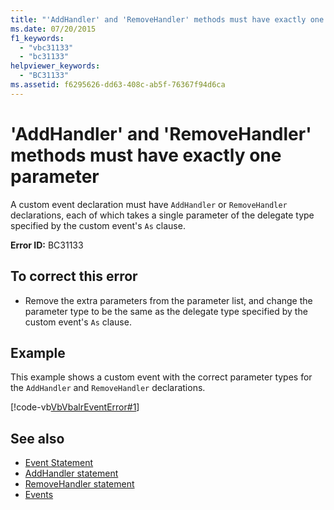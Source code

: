 ```yaml
---
title: "'AddHandler' and 'RemoveHandler' methods must have exactly one parameter"
ms.date: 07/20/2015
f1_keywords: 
  - "vbc31133"
  - "bc31133"
helpviewer_keywords: 
  - "BC31133"
ms.assetid: f6295626-dd63-408c-ab5f-76367f94d6ca
---
```

# 'AddHandler' and 'RemoveHandler' methods must have exactly one parameter
A custom event declaration must have `AddHandler` or `RemoveHandler` declarations, each of which takes a single parameter of the delegate type specified by the custom event's `As` clause.  
  
 **Error ID:** BC31133  
  
## To correct this error  
  
-   Remove the extra parameters from the parameter list, and change the parameter type to be the same as the delegate type specified by the custom event's `As` clause.  
  
## Example  
 This example shows a custom event with the correct parameter types for the `AddHandler` and `RemoveHandler` declarations.  
  
 [!code-vb[VbVbalrEventError#1](~/samples/snippets/visualbasic/VS_Snippets_VBCSharp/VbVbalrEventError/VB/VbVbalrEventError.vb#1)]  
  
## See also

- [Event Statement](../../visual-basic/language-reference/statements/event-statement.md)
- [AddHandler statement](~/docs/visual-basic/language-reference/statements/addhandler-statement.md)
- [RemoveHandler statement](~/docs/visual-basic/language-reference/statements/removehandler-statement.md)
- [Events](../../visual-basic/programming-guide/language-features/events/index.md)

